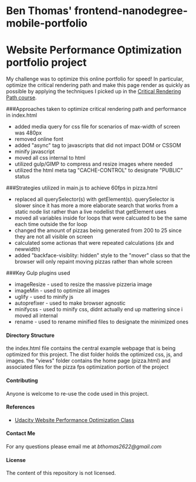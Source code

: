Ben Thomas' frontend-nanodegree-mobile-portfolio
===============================

# Website Performance Optimization portfolio project

My challenge was to optimize this online portfolio for speed! In particular, optimize the critical rendering path and make this page render as quickly as possible by applying the techniques I picked up in the [Critical Rendering Path course](https://www.udacity.com/course/ud884).

###Approaches taken to optimize critical rendering path and performance in index.html
* added media query for css file for scenarios of max-width of screen was 480px
* removed online font
* added "async" tag to javascripts that did not impact DOM or CSSOM 
* minify javascript
* moved all css internal to html
* utilized gulp/GIMP to compress and resize images where needed 
* utilized the html meta tag "CACHE-CONTROL" to designate "PUBLIC" status

###Strategies utilized in main.js to achieve 60fps in pizza.html
* replaced all querySelector(s) with getElement(s). querySelector is slower since it has more a more elaborate search that works from a static node list rather than a live nodellist that getElement uses
* moved all variables inside for loops that were calcuated to be the same each time outside the for loop
* changed the amount of pizzas being generated from 200 to 25 since they are not all visible on screen
* calculated some actionas that were repeated calculations (dx and newwidth)
* added "backface-visiblity: hidden" style to the "mover" class so that the browser will only repaint moving pizzas rather than whole screen 


###Key Gulp plugins used
* imageResize - used to resize the massive pizzeria image
* imageMin - used to optimize all images 
* uglify - used to minify js
* autoprefixer - used to make browser agnostic
* minifycss - used to minify css, didnt actually end up mattering since i moved all internal
* rename - used to rename minified files to designate the minimized ones

#### Directory Structure

the index.html file contains the central example webpage that is being optimized for this project. The dist folder holds the optimized css, js, and images. the "views" folder contains the home page (pizza.html) and associated files for the pizza fps optimization portion of the project

#### Contributing

Anyone is welcome to re-use the code used in this project.

#### References

* [Udacity Website Performance Optimization Class](https://www.udacity.com/course/website-performance-optimization--ud884)

#### Contact Me

For any questions please email me at _bthomas2622@gmail.com_

#### License

The content of this repository is not licensed. 




